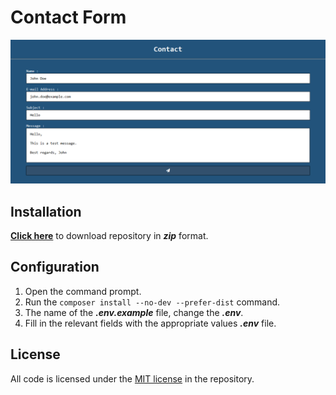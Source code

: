 # Contact Form

![Screenshot][1]

## Installation

**[Click here][2]** to download repository in __*zip*__ format.

## Configuration

1. Open the command prompt.
2. Run the `composer install --no-dev --prefer-dist` command.
3. The name of the __*.env.example*__ file, change the __*.env*__.
4. Fill in the relevant fields with the appropriate values __*.env*__ file.

## License

All code is licensed under the [MIT license][3] in the repository.

[1]: https://github.com/ogunkarakus/contact-form/raw/1.0.0/screenshot.png
[2]: https://github.com/ogunkarakus/contact-form/archive/1.0.0.zip
[3]: https://opensource.org/licenses/MIT
